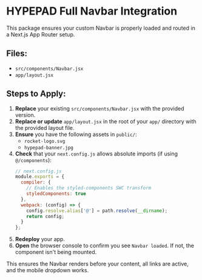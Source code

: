 # HYPEPAD Full Navbar Integration

This package ensures your custom Navbar is properly loaded and routed in a Next.js App Router setup.

## Files:

- `src/components/Navbar.jsx`
- `app/layout.jsx`

## Steps to Apply:

1. **Replace** your existing `src/components/Navbar.jsx` with the provided version.
2. **Replace or update** `app/layout.jsx` in the root of your `app/` directory with the provided layout file.
3. **Ensure** you have the following assets in `public/`:
   - `rocket-logo.svg`
   - `hypepad-banner.jpg`
4. **Check** that your `next.config.js` allows absolute imports (if using `@/components`):
   ```js
   // next.config.js
   module.exports = {
     compiler: {
       // Enables the styled-components SWC transform
       styledComponents: true
     },
     webpack: (config) => {
       config.resolve.alias['@'] = path.resolve(__dirname);
       return config;
     }
   };
   ```
5. **Redeploy** your app.  
6. **Open** the browser console to confirm you see `Navbar loaded`. If not, the component isn't being mounted.

This ensures the Navbar renders before your content, all links are active, and the mobile dropdown works.